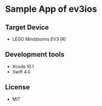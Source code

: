 # Sample App of ev3ios

## Target Device

- LEGO Mindstorms EV3 (R)

## Development tools

- Xcode 10.1
- Swift 4.0

## License

- MIT
